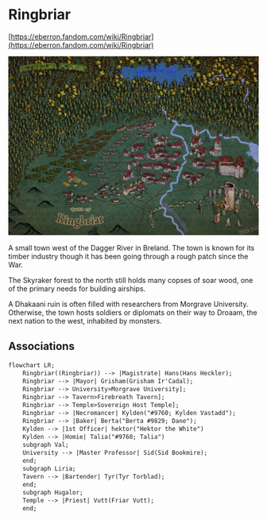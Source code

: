 # Ringbriar

[https://eberron.fandom.com/wiki/Ringbriar](https://eberron.fandom.com/wiki/Ringbriar)

[<img class="float-left w-96 mr-6 mb-4 border-1 border-black" src="https://raw.githubusercontent.com/DiscoverTec/anExperiment/main/eberron-by-night/images/places/ringbriar.png"/>](https://raw.githubusercontent.com/DiscoverTec/anExperiment/main/eberron-by-night/images/places/ringbriar.png)


A small town west of the Dagger River in Breland. The town is known for its timber industry though it has been going through a rough patch since the War.

The Skyraker forest to the north still holds many copses of soar wood, one of the primary needs for building airships.

A Dhakaani ruin is often filled with researchers from Morgrave University. Otherwise, the town hosts soldiers or diplomats on their way to Droaam, the next nation to the west, inhabited by monsters.


## Associations

```mermaid
flowchart LR;
    Ringbriar((Ringbriar)) --> |Magistrate| Hans(Hans Heckler);
    Ringbriar --> |Mayor| Grisham(Grisham Ir'Cadal);
    Ringbriar --> University>Morgrave University];
    Ringbriar --> Tavern>Firebreath Tavern];
    Ringbriar --> Temple>Sovereign Host Temple];
    Ringbriar --> |Necromancer| Kylden("#9760; Kylden Vastadd");
    Ringbriar --> |Baker| Berta("Berta #9829; Dane");
    Kylden --> |1st Officer| hektor("Hektor the White")
    Kylden --> |Homie| Talia("#9760; Talia")
    subgraph Val;
    University --> |Master Professor| Sid(Sid Bookmire);
    end;
    subgraph Liria;
    Tavern --> |Bartender| Tyr(Tyr Torblad);
    end;
    subgraph Hugalor;
    Temple --> |Priest| Vutt(Friar Vutt);
    end;
```
